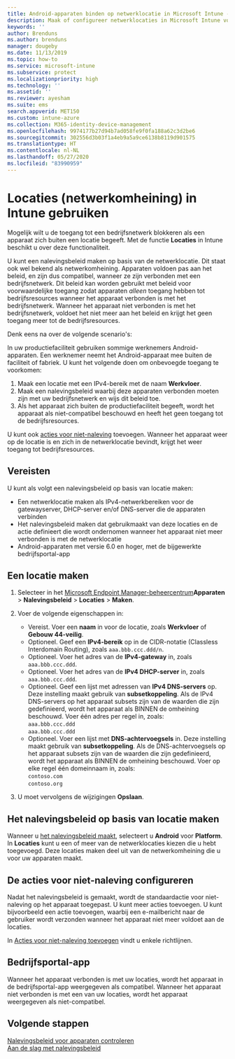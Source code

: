 ```yaml
---
title: Android-apparaten binden op netwerklocatie in Microsoft Intune - Azure | Microsoft Docs
description: Maak of configureer netwerklocaties in Microsoft Intune voor Android-apparaten. U kunt apparaten als niet-compatibel markeren op basis van de netwerklocatie van het apparaat. Als het apparaat zich buiten de netwerklocatie begeeft, kunt u de toegang tot bedrijfsresources blokkeren.
keywords: ''
author: Brenduns
ms.author: brenduns
manager: dougeby
ms.date: 11/13/2019
ms.topic: how-to
ms.service: microsoft-intune
ms.subservice: protect
ms.localizationpriority: high
ms.technology: ''
ms.assetid: ''
ms.reviewer: ayesham
ms.suite: ems
search.appverid: MET150
ms.custom: intune-azure
ms.collection: M365-identity-device-management
ms.openlocfilehash: 9974177b27d94b7ad058fe9f0fa188a62c3d2be6
ms.sourcegitcommit: 302556d3b03f1a4eb9a5a9ce6138b8119d901575
ms.translationtype: HT
ms.contentlocale: nl-NL
ms.lasthandoff: 05/27/2020
ms.locfileid: "83990959"
---
```

# <a name="use-locations-network-fence-in-intune"></a>Locaties (netwerkomheining) in Intune gebruiken

Mogelijk wilt u de toegang tot een bedrijfsnetwerk blokkeren als een apparaat zich buiten een locatie begeeft. Met de functie **Locaties** in Intune beschikt u over deze functionaliteit. 

U kunt een nalevingsbeleid maken op basis van de netwerklocatie. Dit staat ook wel bekend als netwerkomheining. Apparaten voldoen pas aan het beleid, en zijn dus compatibel, wanneer ze zijn verbonden met een bedrijfsnetwerk. Dit beleid kan worden gebruikt met beleid voor voorwaardelijke toegang zodat apparaten *alleen* toegang hebben tot bedrijfsresources wanneer het apparaat verbonden is met het bedrijfsnetwerk. Wanneer het apparaat niet verbonden is met het bedrijfsnetwerk, voldoet het niet meer aan het beleid en krijgt het geen toegang meer tot de bedrijfsresources.

Denk eens na over de volgende scenario's:

In uw productiefaciliteit gebruiken sommige werknemers Android-apparaten. Een werknemer neemt het Android-apparaat mee buiten de faciliteit of fabriek. U kunt het volgende doen om onbevoegde toegang te voorkomen:

1. Maak een locatie met een IPv4-bereik met de naam **Werkvloer**.
2. Maak een nalevingsbeleid waarbij deze apparaten verbonden moeten zijn met uw bedrijfsnetwerk en wijs dit beleid toe.
3. Als het apparaat zich buiten de productiefaciliteit begeeft, wordt het apparaat als niet-compatibel beschouwd en heeft het geen toegang tot de bedrijfsresources.

U kunt ook [acties voor niet-naleving](#configure-the-actions-for-noncompliance) toevoegen. Wanneer het apparaat weer op de locatie is en zich in de netwerklocatie bevindt, krijgt het weer toegang tot bedrijfsresources.

## <a name="prerequisites"></a>Vereisten

U kunt als volgt een nalevingsbeleid op basis van locatie maken:

- Een netwerklocatie maken als IPv4-netwerkbereiken voor de gatewayserver, DHCP-server en/of DNS-server die de apparaten verbinden
- Het nalevingsbeleid maken dat gebruikmaakt van deze locaties en de actie definieert die wordt ondernomen wanneer het apparaat niet meer verbonden is met de netwerklocatie
- Android-apparaten met versie 6.0 en hoger, met de bijgewerkte bedrijfsportal-app

## <a name="create-a-location"></a>Een locatie maken

1. Selecteer in het [Microsoft Endpoint Manager-beheercentrum](https://go.microsoft.com/fwlink/?linkid=2109431)**Apparaten** > **Nalevingsbeleid** > **Locaties** > **Maken**.

2. Voer de volgende eigenschappen in:  

   - Vereist. Voer een **naam** in voor de locatie, zoals **Werkvloer** of **Gebouw 44-veilig**.
   - Optioneel. Geef een **IPv4-bereik** op in de CIDR-notatie (Classless Interdomain Routing), zoals `aaa.bbb.ccc.ddd/n`.
   - Optioneel. Voer het adres van de **IPv4-gateway** in, zoals `aaa.bbb.ccc.ddd`.
   - Optioneel. Voer het adres van de **IPv4 DHCP-server** in, zoals `aaa.bbb.ccc.ddd`.
   - Optioneel. Geef een lijst met adressen van **IPv4 DNS-servers** op. Deze instelling maakt gebruik van **subsetkoppeling**. Als de IPv4 DNS-servers op het apparaat subsets zijn van de waarden die zijn gedefinieerd, wordt het apparaat als BINNEN de omheining beschouwd. Voer één adres per regel in, zoals:  
     `aaa.bbb.ccc.ddd`  
     `aaa.bbb.ccc.ddd`
   - Optioneel. Voer een lijst met **DNS-achtervoegsels** in. Deze instelling maakt gebruik van **subsetkoppeling**. Als de DNS-achtervoegsels op het apparaat subsets zijn van de waarden die zijn gedefinieerd, wordt het apparaat als BINNEN de omheining beschouwd. Voer op elke regel één domeinnaam in, zoals:  
     `contoso.com`  
     `contoso.org`

3. U moet vervolgens de wijzigingen **Opslaan**.

## <a name="create-the-location-compliance-policy"></a>Het nalevingsbeleid op basis van locatie maken

Wanneer u [het nalevingsbeleid maakt](create-compliance-policy.md), selecteert u **Android** voor **Platform**. In **Locaties** kunt u een of meer van de netwerklocaties kiezen die u hebt toegevoegd. Deze locaties maken deel uit van de netwerkomheining die u voor uw apparaten maakt.

## <a name="configure-the-actions-for-noncompliance"></a>De acties voor niet-naleving configureren

Nadat het nalevingsbeleid is gemaakt, wordt de standaardactie voor niet-naleving op het apparaat toegepast. U kunt meer acties toevoegen. U kunt bijvoorbeeld een actie toevoegen, waarbij een e-mailbericht naar de gebruiker wordt verzonden wanneer het apparaat niet meer voldoet aan de locaties.

In [Acties voor niet-naleving toevoegen](actions-for-noncompliance.md) vindt u enkele richtlijnen.

## <a name="company-portal-app"></a>Bedrijfsportal-app

Wanneer het apparaat verbonden is met uw locaties, wordt het apparaat in de bedrijfsportal-app weergegeven als compatibel. Wanneer het apparaat niet verbonden is met een van uw locaties, wordt het apparaat weergegeven als niet-compatibel.

## <a name="next-steps"></a>Volgende stappen

[Nalevingsbeleid voor apparaten controleren](compliance-policy-monitor.md)  
[Aan de slag met nalevingsbeleid](device-compliance-get-started.md)
